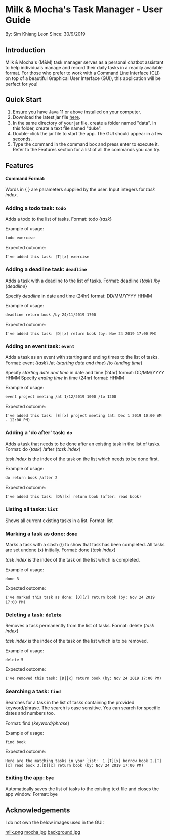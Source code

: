 # Milk & Mocha's Task Manager - User Guide

By: Sim Khiang Leon 
Since: 30/9/2019


## Introduction

Milk & Mocha's (M&M) task manager serves as a personal chatbot assistant to help individuals manage and record their daily tasks in a readily available format. For those who prefer to work with a Command Line Interface (CLI) on top of a beautiful Graphical User Interface (GUI), this application will be perfect for you! 


## Quick Start

1. Ensure you have Java 11 or above installed on your computer. 
2. Download the latest jar file [here](https://github.com/khiangleon/duke/releases). 
3. In the same directory of your jar file, create a folder named "data". In this folder, create a text file named "duke".
4. Double-click the jar file to start the app. The GUI should appear in a few seconds. 
5. Type the command in the command box and press enter to execute it. Refer to the Features section for a list of all the commands you can try. 


## Features 

#### Command Format: 

Words in { } are parameters supplied by the user. 
Input integers for *task index*. 


### Adding a todo task: `todo`

Adds a todo to the list of tasks.
Format: todo {*task*}

Example of usage: 

`todo exercise`

Expected outcome:

`I've added this task: [T][x] exercise`


### Adding a deadline task: `deadline`

Adds a task with a deadline to the list of tasks.
Format: deadline {*task*} /by {*deadline*}

Specify *deadline* in date and time (24hr) format: DD/MM/YYYY HHMM

Example of usage: 

`deadline return book /by 24/11/2019 1700`

Expected outcome:

`I've added this task: [D][x] return book (by: Nov 24 2019 17:00 PM)`


### Adding an event task: `event`

Adds a task as an event with starting and ending times to the list of tasks.
Format: event {*task*} /at {*starting date and time*} /to {*ending time*}

Specify *starting date and time* in date and time (24hr) format: DD/MM/YYYY HHMM
Specify *ending time* in time (24hr) format: HHMM

Example of usage: 

`event project meeting /at 1/12/2019 1000 /to 1200`

Expected outcome:

`I've added this task: [E][x] project meeting (at: Dec 1 2019 10:00 AM - 12:00 PM)`


### Adding a 'do after' task: `do`

Adds a task that needs to be done after an existing task in the list of tasks.
Format: do {*task*} /after {*task index*}

*task index* is the index of the task on the list which needs to be done first.

Example of usage: 

`do return book /after 2`

Expected outcome:

`I've added this task: [DA][x] return book (after: read book)`


### Listing all tasks: `list`

Shows all current existing tasks in a list. 
Format: list


### Marking a task as done: `done`

Marks a task with a slash (/) to show that task has been completed. All tasks are set undone (x) initially.
Format: done {*task index*} 

*task index* is the index of the task on the list which is completed. 

Example of usage: 

`done 3`

Expected outcome:

`I've marked this task as done: [D][/] return book (by: Nov 24 2019 17:00 PM)`


### Deleting a task: `delete`

Removes a task permanently from the list of tasks. 
Format: delete {*task index*}

*task index* is the index of the task on the list which is to be removed. 

Example of usage: 

`delete 5`

Expected outcome:

`I've removed this task: [D][x] return book (by: Nov 24 2019 17:00 PM)`


### Searching a task: `find`

Searches for a task in the list of tasks containing the provided keyword/phrase. 
The search is case sensitive.
You can search for specific dates and numbers too.

Format: find {*keyword/phrase*}

Example of usage: 

`find book`

Expected outcome:

`Here are the matching tasks in your list: 
1.[T][x] borrow book
2.[T][x] read book
3.[D][x] return book (by: Nov 24 2019 17:00 PM)`   


### Exiting the app: `bye`

Automatically saves the list of tasks to the existing text file and closes the app window.
Format: bye


## Acknowledgements

I do not own the below images used in the GUI:

[milk.png](https://www.google.com/url?sa=i&source=images&cd=&ved=2ahUKEwi_2omdsfjkAhWFA3IKHU6UD_YQjRx6BAgBEAQ&url=https%3A%2F%2Fwww.pinterest.com%2Fpin%2F847521223607434910%2F&psig=AOvVaw192gEcdS1P0WUpcOzgMk1q&ust=1569927264785686)
[mocha.jpg](https://www.google.com/url?sa=i&source=images&cd=&ved=2ahUKEwiW7cONtPjkAhW38HMBHVDABN8QjRx6BAgBEAQ&url=https%3A%2F%2Fwww.pinterest.com%2Fpin%2F329748003963651491%2F&psig=AOvVaw301bzFVBbSvHHLicpDmO8X&ust=1569928107397874) 
[background.jpg](https://www.google.com/url?sa=i&source=images&cd=&ved=2ahUKEwiTjaGhtPjkAhV1ILcAHZ3UC1sQjRx6BAgBEAQ&url=https%3A%2F%2Ftwitter.com%2Fmilkmochabear%2Fstatus%2F1034453857961631744&psig=AOvVaw1VWNuf1e0gPT00n4ElEd6M&ust=1569928152359688)


